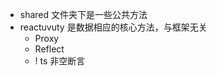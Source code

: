 -   shared 文件夹下是一些公共方法
-   reactuvuty 是数据相应的核心方法，与框架无关
    -   Proxy
    -   Reflect
    -   ! ts 非空断言
